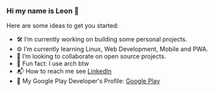 ### Hi my name is Leon 👋

Here are some ideas to get you started:

- :hammer_and_wrench: I’m currently working on building some personal projects.
- :gear: I’m currently learning Linux, Web Development, Mobile and PWA.
- :water_buffalo: I’m looking to collaborate on open source projects.
- :penguin: Fun fact: I use arch btw
- :mailbox_with_mail: How to reach me see [LinkedIn](https://www.linkedin.com/in/leonribeirods/)
- :iphone: My Google Play Developer's Profile: [Google Play](https://play.google.com/store/apps/developer?id=Leon+Ribeiro)

